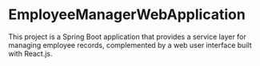 # EmployeeManagerWebApplication
This project is a Spring Boot application that provides a service layer for managing employee records, complemented by a web user interface built with React.js. 
